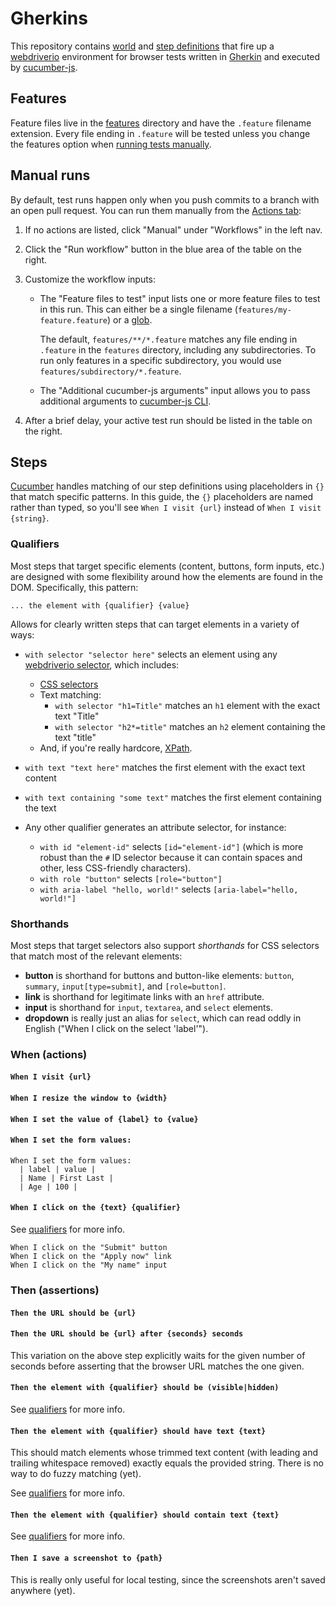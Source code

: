 # Gherkins
This repository contains [world] and [step definitions] that fire up a
[webdriverio] environment for browser tests written in [Gherkin] and executed
by [cucumber-js].

## Features
Feature files live in the [features](./features) directory and have the
`.feature` filename extension. Every file ending in `.feature` will be tested
unless you change the features option when [running tests manually](#manual-runs).

## Manual runs
By default, test runs happen only when you push commits to a branch with an
open pull request. You can run them manually from the
[Actions tab](https://github.com/SFDigitalServices/gherkins/actions?query=workflow%3AManual):

1. If no actions are listed, click "Manual" under "Workflows" in the left nav.

1. Click the "Run workflow" button in the blue area of the table on the right.

1. Customize the workflow inputs:
    * The "Feature files to test" input lists one or more feature files to test
      in this run. This can either be a single filename
      (`features/my-feature.feature`) or a [glob].

      The default, `features/**/*.feature` matches any file ending in
      `.feature` in the `features` directory, including any subdirectories. To
      run only features in a specific subdirectory, you would use
      `features/subdirectory/*.feature`.

    * The "Additional cucumber-js arguments" input allows you to pass
      additional arguments to [cucumber-js CLI].

1. After a brief delay, your active test run should be listed in the table on
   the right.


## Steps
[Cucumber][cucumber-js] handles matching of our step definitions using
placeholders in `{}` that match specific patterns. In this guide, the `{}`
placeholders are named rather than typed, so you'll see `When I visit {url}`
instead of `When I visit {string}`.

### Qualifiers
Most steps that target specific elements (content, buttons, form inputs, etc.)
are designed with some flexibility around how the elements are found in the DOM.
Specifically, this pattern:

```
... the element with {qualifier} {value}
```

Allows for clearly written steps that can target elements in a variety of ways:

* `with selector "selector here"` selects an element using any [webdriverio
  selector](https://webdriver.io/docs/selectors.html), which includes:

  - [CSS selectors]
  - Text matching:
    - `with selector "h1=Title"` matches an `h1` element with the exact text "Title"
    - `with selector "h2*=title"` matches an `h2` element containing the text "title"
  - And, if you're really hardcore, [XPath].

* `with text "text here"` matches the first element with the exact text content
* `with text containing "some text"` matches the first element containing the text
* Any other qualifier generates an attribute selector, for instance:

    - `with id "element-id"` selects `[id="element-id"]` (which is more robust
      than the `#` ID selector because it can contain spaces and other, less
      CSS-friendly characters).
    - `with role "button"` selects `[role="button"]`
    - `with aria-label "hello, world!"` selects `[aria-label="hello, world!"]`

### Shorthands
Most steps that target selectors also support _shorthands_ for CSS selectors
that match most of the relevant elements:

- **button** is shorthand for buttons and button-like elements: `button`,
  `summary`, `input[type=submit]`, and `[role=button]`.
- **link** is shorthand for legitimate links with an `href` attribute.
- **input** is shorthand for `input`, `textarea`, and `select` elements.
- **dropdown** is really just an alias for `select`, which can read oddly in
  English ("When I click on the select 'label'").

### When (actions)

#### `When I visit {url}`

#### `When I resize the window to {width}`

#### `When I set the value of {label} to {value}`

#### `When I set the form values:`

```feature
When I set the form values:
  | label | value |
  | Name | First Last |
  | Age | 100 |
```

#### `When I click on the {text} {qualifier}`
See [qualifiers](#qualifiers) for more info.

```feature
When I click on the "Submit" button
When I click on the "Apply now" link
When I click on the "My name" input
```

### Then (assertions)

#### `Then the URL should be {url}`

#### `Then the URL should be {url} after {seconds} seconds`
This variation on the above step explicitly waits for the given number of
seconds before asserting that the browser URL matches the one given.

#### `Then the element with {qualifier} should be (visible|hidden)`
See [qualifiers](#qualifiers) for more info.

#### `Then the element with {qualifier} should have text {text}`
This should match elements whose trimmed text content (with leading and
trailing whitespace removed) exactly equals the provided string. There is no
way to do fuzzy matching (yet).

See [qualifiers](#qualifiers) for more info.

#### `Then the element with {qualifier} should contain text {text}`
See [qualifiers](#qualifiers) for more info.

#### `Then I save a screenshot to {path}`
This is really only useful for local testing, since the screenshots aren't
saved anywhere (yet).

[world]: https://github.com/cucumber/cucumber-js/blob/master/docs/support_files/world.md#readme
[step definitions]: https://github.com/cucumber/cucumber-js/blob/master/docs/support_files/step_definitions.md#readme
[webdriverio]: https://webdriver.io/
[gherkin]: https://cucumber.io/docs/gherkin/reference/
[glob]: https://en.wikipedia.org/wiki/Glob_(programming)
[cucumber-js]: https://github.com/cucumber/cucumber-js
[cucumber-js CLI]: https://github.com/cucumber/cucumber-js/blob/master/docs/cli.md#cli
[xpath]: https://developer.mozilla.org/en-US/docs/Web/XPath
[css selectors]: https://developer.mozilla.org/en-US/docs/Web/CSS/CSS_Selectors
